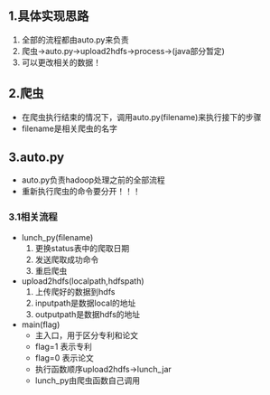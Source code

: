 ## 1.具体实现思路
1. 全部的流程都由auto.py来负责
2. 爬虫->auto.py->upload2hdfs->process->(java部分暂定)
3. 可以更改相关的数据！
## 2.爬虫
- 在爬虫执行结束的情况下，调用auto.py(filename)来执行接下的步骤
- filename是相关爬虫的名字
## 3.auto.py
- auto.py负责hadoop处理之前的全部流程
- 重新执行爬虫的命令要分开！！！
### 3.1相关流程 
- lunch_py(filename)
	1. 更换status表中的爬取日期
	2. 发送爬取成功命令
	3. 重启爬虫
- upload2hdfs(localpath,hdfspath)
	1. 上传爬好的数据到hdfs 
	2. inputpath是数据local的地址
	3. outputpath是数据hdfs的地址
- main(flag)
	- 主入口，用于区分专利和论文
	- flag=1 表示专利
	- flag=0 表示论文
	- 执行函数顺序upload2hdfs->lunch_jar
	- lunch_py由爬虫函数自己调用